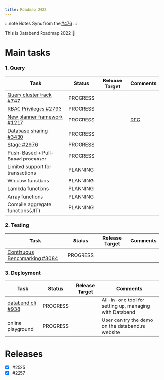 ```yaml
---
title: Roadmap 2022
---
```



:::note Notes
Sync from the [#476](https://github.com/datafuselabs/databend/issues/3706)
:::

This is Databend Roadmap 2022 :rocket: 

# Main tasks

###  1. Query 


| Task                                         | Status    | Release Target | Comments        | 
| ----------------------------------------------- | --------- | -------------- | --------------- | 
| [Query cluster track #747](https://github.com/datafuselabs/databend/issues/747) | PROGRESS  |   |  |
| [RBAC Privileges #2793](https://github.com/datafuselabs/databend/issues/2793) | PROGRESS  |   |   |
| [ New planner framework #1217](https://github.com/datafuselabs/databend/issues/1218)| PROGRESS  | | [RFC](https://databend.rs/dev/rfcs/query/new-sql-planner-framework)|
| [ Database sharing #3430](https://github.com/datafuselabs/databend/issues/3430)| PROGRESS  |     | |
| [ Stage #2976](https://github.com/datafuselabs/databend/issues/2976)| PROGRESS  |     | |
| Push-Based + Pull-Based processor | PROGRESS  |   |  |
| Limited support for transactions | PLANNING  |   |  |
| Window functions | PLANNING  |   |  |
| Lambda functions | PLANNING  |   |  |
| Array functions | PLANNING  |   |  |
| Compile aggregate functions(JIT) | PLANNING  |   | |


### 2. Testing

| Task                                         | Status    | Release Target | Comments        | 
| ----------------------------------------------- | --------- | -------------- | --------------- | 
| [ Continuous Benchmarking #3084](https://github.com/datafuselabs/databend/issues/3084) | PROGRESS  |    | |

### 3. Deployment 

| Task                                         | Status    | Release Target | Comments        | 
| ----------------------------------------------- | --------- | -------------- | --------------- | 
| [ databend cli #938](https://github.com/datafuselabs/databend/issues/938) | PROGRESS  | |  All-in-one tool for setting up, managing with Databend |
| online playground  | PROGRESS  |   | User can try the demo on the databend.rs website |



# Releases
- [x] #2525 
- [x] #2257 
